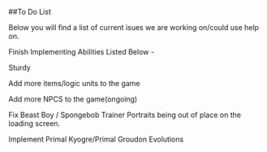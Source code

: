 ##To Do List

Below you will find a list of current isues we are working on/could use help on.

Finish Implementing Abilities Listed Below -

Sturdy

Add more items/logic units to the game

Add more NPCS to the game(ongoing)

Fix Beast Boy / Spongebob Trainer Portraits being out of place on the loading screen.

Implement Primal Kyogre/Primal Groudon Evolutions
